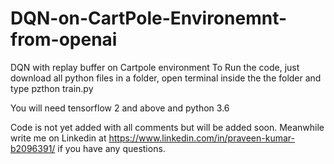 # DQN-on-CartPole-Environemnt-from-openai
DQN with replay buffer on Cartpole environment 
To Run the code, just download all python files in a folder, open terminal inside the the folder and type pzthon train.py

You will need tensorflow 2 and above and python 3.6

Code is not yet added with all comments but will be added soon. Meanwhile write me on Linkedin at https://www.linkedin.com/in/praveen-kumar-b2096391/ if you have any questions.
